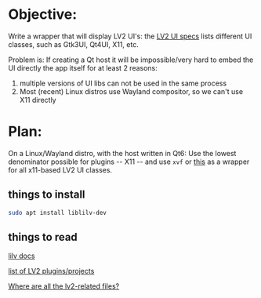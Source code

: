 # Objective:
Write a wrapper that will display LV2 UI's:
the [LV2 UI specs](http://lv2plug.in/ns/extensions/ui) lists different UI classes, such as 
Gtk3UI, Qt4UI, X11, etc.

Problem is: If creating a Qt host it will be impossible/very hard to embed the UI directly the app itself for at least 2 reasons:
1. multiple versions of UI libs can not be used in the same process
2. Most (recent) Linux distros use Wayland compositor, so we can't use X11 directly


# Plan:
On a Linux/Wayland distro, with the host written in Qt6:
Use the lowest denominator possible for plugins -- X11 -- and use `xvf` or [this](https://lists.freedesktop.org/archives/wayland-devel/2023-November/043329.html) as a wrapper for all x11-based LV2 UI classes.

## things to install

```bash
sudo apt install liblilv-dev 
```

## things to read
[lilv docs](https://drobilla.net/docs/lilv/)

[list of LV2 plugins/projects](https://lv2plug.in/pages/projects.html)

[Where are all the lv2-related files?](https://lv2plug.in/pages/filesystem-hierarchy-standard.html)

 